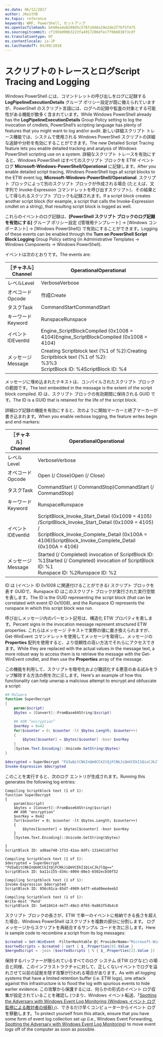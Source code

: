```yaml
---
ms.date: 06/12/2017
author: JKeithB
ms.topic: reference
keywords: WMF, PowerShell, セットアップ
ms.openlocfilehash: b440ea4a8208d5c576fa566a19e2de377bf5f475
ms.sourcegitcommit: cf195b090b3223fa4917206dfec7f0b603873cdf
ms.translationtype: HT
ms.contentlocale: ja-JP
ms.lasthandoff: 04/09/2018
---
```

# <a name="script-tracing-and-logging"></a><span data-ttu-id="b767a-102">スクリプトのトレースとログ</span><span class="sxs-lookup"><span data-stu-id="b767a-102">Script Tracing and Logging</span></span>

<span data-ttu-id="b767a-103">Windows PowerShell には、コマンドレットの呼び出しをログに記録する **LogPipelineExecutionDetails** グループ ポリシー設定が既に備えられていますが、PowerShell のスクリプト言語には、ログへの記録や監査の対象とする可能性がある機能が数多く含まれています。</span><span class="sxs-lookup"><span data-stu-id="b767a-103">While Windows PowerShell already has the **LogPipelineExecutionDetails** Group Policy setting to log the invocation of cmdlets, PowerShell’s scripting language has plenty of features that you might want to log and/or audit.</span></span> <span data-ttu-id="b767a-104">新しい詳細スクリプト トレース機能では、システムで使用される Windows PowerShell スクリプトの詳細な追跡や分析を有効にすることができます。</span><span class="sxs-lookup"><span data-stu-id="b767a-104">The new Detailed Script Tracing feature lets you enable detailed tracking and analysis of Windows PowerShell scripting use on a system.</span></span> <span data-ttu-id="b767a-105">詳細なスクリプト トレースを有効にすると、Windows PowerShell はすべてのスクリプト ブロックを ETW イベント ログ **Microsoft-Windows-PowerShell/Operational** に記録します。</span><span class="sxs-lookup"><span data-stu-id="b767a-105">After you enable detailed script tracing, Windows PowerShell logs all script blocks to the ETW event log, **Microsoft-Windows-PowerShell/Operational**.</span></span> <span data-ttu-id="b767a-106">スクリプト ブロックによって別のスクリプト ブロックが作成される場合 (たとえば、文字列で Invoke-Expression コマンドレットを呼び出すスクリプト)、その結果として得られるスクリプト ブロックも記録されます。</span><span class="sxs-lookup"><span data-stu-id="b767a-106">If a script block creates another script block (for example, a script that calls the Invoke-Expression cmdlet on a string), that resulting script block is logged as well.</span></span>

<span data-ttu-id="b767a-107">これらのイベントのログ記録は、**[PowerShell スクリプト ブロックのログ記録を有効にする]** グループ ポリシー設定 ([管理用テンプレート] -> [Windows コンポーネント] -> [Windows PowerShell]) で有効にすることができます。</span><span class="sxs-lookup"><span data-stu-id="b767a-107">Logging of these events can be enabled through the **Turn on PowerShell Script Block Logging** Group Policy setting (in Administrative Templates -> Windows Components -> Windows PowerShell).</span></span>

<span data-ttu-id="b767a-108">イベントは次のとおりです。</span><span class="sxs-lookup"><span data-stu-id="b767a-108">The events are:</span></span>

| <span data-ttu-id="b767a-109">［チャネル］</span><span class="sxs-lookup"><span data-stu-id="b767a-109">Channel</span></span> | <span data-ttu-id="b767a-110">Operational</span><span class="sxs-lookup"><span data-stu-id="b767a-110">Operational</span></span>                                 |
|---------|---------------------------------------------|
| <span data-ttu-id="b767a-111">レベル</span><span class="sxs-lookup"><span data-stu-id="b767a-111">Level</span></span>   | <span data-ttu-id="b767a-112">Verbose</span><span class="sxs-lookup"><span data-stu-id="b767a-112">Verbose</span></span>                                     |
| <span data-ttu-id="b767a-113">オペコード</span><span class="sxs-lookup"><span data-stu-id="b767a-113">Opcode</span></span>  | <span data-ttu-id="b767a-114">作成</span><span class="sxs-lookup"><span data-stu-id="b767a-114">Create</span></span>                                      |
| <span data-ttu-id="b767a-115">タスク</span><span class="sxs-lookup"><span data-stu-id="b767a-115">Task</span></span>    | <span data-ttu-id="b767a-116">CommandStart</span><span class="sxs-lookup"><span data-stu-id="b767a-116">CommandStart</span></span>                                |
| <span data-ttu-id="b767a-117">キーワード</span><span class="sxs-lookup"><span data-stu-id="b767a-117">Keyword</span></span> | <span data-ttu-id="b767a-118">Runspace</span><span class="sxs-lookup"><span data-stu-id="b767a-118">Runspace</span></span>                                    |
| <span data-ttu-id="b767a-119">イベント ID</span><span class="sxs-lookup"><span data-stu-id="b767a-119">EventId</span></span> | <span data-ttu-id="b767a-120">Engine_ScriptBlockCompiled (0x1008 = 4104)</span><span class="sxs-lookup"><span data-stu-id="b767a-120">Engine_ScriptBlockCompiled (0x1008 = 4104)</span></span>  |
| <span data-ttu-id="b767a-121">メッセージ</span><span class="sxs-lookup"><span data-stu-id="b767a-121">Message</span></span> | <span data-ttu-id="b767a-122">Creating Scriptblock text (%1 of %2):</span><span class="sxs-lookup"><span data-stu-id="b767a-122">Creating Scriptblock text (%1 of %2):</span></span> </br> <span data-ttu-id="b767a-123">%3</span><span class="sxs-lookup"><span data-stu-id="b767a-123">%3</span></span> </br> <span data-ttu-id="b767a-124">ScriptBlock ID: %4</span><span class="sxs-lookup"><span data-stu-id="b767a-124">ScriptBlock ID: %4</span></span> |


<span data-ttu-id="b767a-125">メッセージに埋め込まれたテキストは、コンパイルされたスクリプト ブロックの範囲です。</span><span class="sxs-lookup"><span data-stu-id="b767a-125">The text embedded in the message is the extent of the script block compiled.</span></span> <span data-ttu-id="b767a-126">ID は、スクリプト ブロックの有効期間に保持される GUID です。</span><span class="sxs-lookup"><span data-stu-id="b767a-126">The ID is a GUID that is retained for the life of the script block.</span></span>

<span data-ttu-id="b767a-127">詳細ログ記録の機能を有効にすると、次のように開始マーカーと終了マーカーが書き込まれます。</span><span class="sxs-lookup"><span data-stu-id="b767a-127">When you enable verbose logging, the feature writes begin and end markers:</span></span>

| <span data-ttu-id="b767a-128">［チャネル］</span><span class="sxs-lookup"><span data-stu-id="b767a-128">Channel</span></span> | <span data-ttu-id="b767a-129">Operational</span><span class="sxs-lookup"><span data-stu-id="b767a-129">Operational</span></span>                                            |
|---------|--------------------------------------------------------|
| <span data-ttu-id="b767a-130">レベル</span><span class="sxs-lookup"><span data-stu-id="b767a-130">Level</span></span>   | <span data-ttu-id="b767a-131">Verbose</span><span class="sxs-lookup"><span data-stu-id="b767a-131">Verbose</span></span>                                                |
| <span data-ttu-id="b767a-132">オペコード</span><span class="sxs-lookup"><span data-stu-id="b767a-132">Opcode</span></span>  | <span data-ttu-id="b767a-133">Open (/ Close)</span><span class="sxs-lookup"><span data-stu-id="b767a-133">Open (/ Close)</span></span>                                         |
| <span data-ttu-id="b767a-134">タスク</span><span class="sxs-lookup"><span data-stu-id="b767a-134">Task</span></span>    | <span data-ttu-id="b767a-135">CommandStart (/ CommandStop)</span><span class="sxs-lookup"><span data-stu-id="b767a-135">CommandStart (/ CommandStop)</span></span>                           |
| <span data-ttu-id="b767a-136">キーワード</span><span class="sxs-lookup"><span data-stu-id="b767a-136">Keyword</span></span> | <span data-ttu-id="b767a-137">Runspace</span><span class="sxs-lookup"><span data-stu-id="b767a-137">Runspace</span></span>                                               |
| <span data-ttu-id="b767a-138">イベント ID</span><span class="sxs-lookup"><span data-stu-id="b767a-138">EventId</span></span> | <span data-ttu-id="b767a-139">ScriptBlock\_Invoke\_Start\_Detail (0x1009 = 4105) /</span><span class="sxs-lookup"><span data-stu-id="b767a-139">ScriptBlock\_Invoke\_Start\_Detail (0x1009 = 4105) /</span></span> </br> <span data-ttu-id="b767a-140">ScriptBlock\_Invoke\_Complete\_Detail (0x100A = 4106)</span><span class="sxs-lookup"><span data-stu-id="b767a-140">ScriptBlock\_Invoke\_Complete\_Detail (0x100A = 4106)</span></span> |
| <span data-ttu-id="b767a-141">メッセージ</span><span class="sxs-lookup"><span data-stu-id="b767a-141">Message</span></span> | <span data-ttu-id="b767a-142">Started (/ Completed) invocation of ScriptBlock ID: %1</span><span class="sxs-lookup"><span data-stu-id="b767a-142">Started (/ Completed) invocation of ScriptBlock ID: %1</span></span> </br> <span data-ttu-id="b767a-143">Runspace ID: %2</span><span class="sxs-lookup"><span data-stu-id="b767a-143">Runspace ID: %2</span></span> |

<span data-ttu-id="b767a-144">ID は (イベント ID 0x1008 に関連付けることができる) スクリプト ブロックを表す GUIDで、Runspace ID はこのスクリプト ブロックが実行された実行空間を表します。</span><span class="sxs-lookup"><span data-stu-id="b767a-144">The ID is the GUID representing the script block (that can be correlated with event ID 0x1008), and the Runspace ID represents the runspace in which this script block was run.</span></span>

<span data-ttu-id="b767a-145">呼び出しメッセージ内のパーセント記号は、構造化 ETW プロパティを表します。</span><span class="sxs-lookup"><span data-stu-id="b767a-145">Percent signs in the invocation message represent structured ETW properties.</span></span> <span data-ttu-id="b767a-146">これらはメッセージ テキストで実際の値に置き換えられますが、Get-WinEvent コマンドレットを使用してメッセージを取得し、メッセージの **Properties** 配列を使用すると、より信頼性の高い方法でそれらにアクセスできます。</span><span class="sxs-lookup"><span data-stu-id="b767a-146">While they are replaced with the actual values in the message text, a more robust way to access them is to retrieve the message with the Get-WinEvent cmdlet, and then use the **Properties** array of the message.</span></span>

<span data-ttu-id="b767a-147">この機能を利用して、スクリプトを暗号化および難読化する悪意のある試みをラップ解除する方法の例を次に示します。</span><span class="sxs-lookup"><span data-stu-id="b767a-147">Here's an example of how this functionality can help unwrap a malicious attempt to encrypt and obfuscate a script:</span></span>

```powershell
## Malware
function SuperDecrypt
{
    param($script)
    $bytes = [Convert]::FromBase64String($script)

    ## XOR “encryption”
    $xorKey = 0x42
    for($counter = 0; $counter -lt $bytes.Length; $counter++)
    {
        $bytes[$counter] = $bytes[$counter] -bxor $xorKey
    }
    [System.Text.Encoding]::Unicode.GetString($bytes)
}

$decrypted = SuperDecrypt "FUIwQitCNkInQm9CCkItQjFCNkJiQmVCEkI1QixCJkJlQg=="
Invoke-Expression $decrypted
```

<span data-ttu-id="b767a-148">このことを実行すると、次のログ エントリが生成されます。</span><span class="sxs-lookup"><span data-stu-id="b767a-148">Running this generates the following log entries:</span></span>

```
Compiling Scriptblock text (1 of 1):
function SuperDecrypt
{
    param($script)
    $bytes = [Convert]::FromBase64String($script)
    ## XOR "encryption"
    $xorKey = 0x42
    for($counter = 0; $counter -lt $bytes.Length; $counter++)
    {
        $bytes[$counter] = $bytes[$counter] -bxor $xorKey
    }
    [System.Text.Encoding]::Unicode.GetString($bytes)

}
ScriptBlock ID: ad8ae740-1f33-42aa-8dfc-1314411877e3

Compiling Scriptblock text (1 of 1):
$decrypted = SuperDecrypt "FUIwQitCNkInQm9CCkItQjFCNkJiQmVCEkI1QixCJkJlQg=="
ScriptBlock ID: ba11c155-d34c-4004-88e3-6502ecb50f52

Compiling Scriptblock text (1 of 1):
Invoke-Expression $decrypted
ScriptBlock ID: 856c01ca-85d7-4989-b47f-e6a09ee4eeb3

Compiling Scriptblock text (1 of 1):
Write-Host 'Pwnd'
ScriptBlock ID: 5e618414-4e77-48e3-8f65-9a863f54b4c8
```

スクリプト ブロックの長さが、ETW で単一のイベントに格納できる長さを超えた場合、Windows PowerShell はスクリプトを複数の部分に分割します。 <span data-ttu-id="b767a-150">ログ メッセージからスクリプトを再結合するサンプル コードを次に示します。</span><span class="sxs-lookup"><span data-stu-id="b767a-150">Here is sample code to recombine a script from its log messages:</span></span>

```powershell
$created = Get-WinEvent -FilterHashtable @{ ProviderName="Microsoft-Windows-PowerShell"; Id = 4104 } | Where-Object { $_.<...> }
$sortedScripts = $created | sort { $_.Properties[0].Value }
$mergedScript = -join ($sortedScripts | % { $_.Properties[2].Value })
```

<span data-ttu-id="b767a-151">保持するバッファーが限られているすべてのログ システム (ETW ログなど) の場合と同様、このインフラストラクチャに対して、正しくないイベントでログを溢れさせて以前の証拠を隠す攻撃が行われる場合があります。</span><span class="sxs-lookup"><span data-stu-id="b767a-151">As with all logging systems that have a limited retention buffer (i.e. ETW logs), one attack against this infrastructure is to flood the log with spurious events to hide earlier evidence.</span></span> <span data-ttu-id="b767a-152">この攻撃から保護するには、何らかの形式のイベント ログ収集が設定されていることを確認し (つまり、Windows イベント転送、「[Spotting the Adversary with Windows Event Log Monitoring (Windows イベント ログ監視による敵対者の偵察)](http://www.nsa.gov/ia/_files/app/Spotting_the_Adversary_with_Windows_Event_Log_Monitoring.pdf)」)、できるだけ早くコンピューターからイベント ログを移動します。</span><span class="sxs-lookup"><span data-stu-id="b767a-152">To protect yourself from this attack, ensure that you have some form of event log collection set up (i.e., Windows Event Forwarding, [Spotting the Adversary with Windows Event Log Monitoring](http://www.nsa.gov/ia/_files/app/Spotting_the_Adversary_with_Windows_Event_Log_Monitoring.pdf)) to move event logs off of the computer as soon as possible.</span></span>